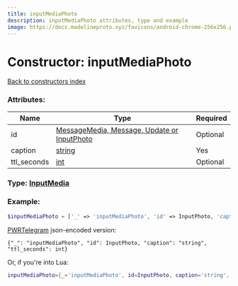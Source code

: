 ```yaml
---
title: inputMediaPhoto
description: inputMediaPhoto attributes, type and example
image: https://docs.madelineproto.xyz/favicons/android-chrome-256x256.png
---
```

# Constructor: inputMediaPhoto  
[Back to constructors index](index.md)



### Attributes:

| Name     |    Type       | Required |
|----------|---------------|----------|
|id|[MessageMedia, Message, Update or InputPhoto](../types/InputPhoto.md) | Optional|
|caption|[string](../types/string.md) | Yes|
|ttl\_seconds|[int](../types/int.md) | Optional|



### Type: [InputMedia](../types/InputMedia.md)


### Example:

```php
$inputMediaPhoto = ['_' => 'inputMediaPhoto', 'id' => InputPhoto, 'caption' => 'string', 'ttl_seconds' => int];
```  

[PWRTelegram](https://pwrtelegram.xyz) json-encoded version:

```
{"_": "inputMediaPhoto", "id": InputPhoto, "caption": "string", "ttl_seconds": int}
```


Or, if you're into Lua:

```lua
inputMediaPhoto={_='inputMediaPhoto', id=InputPhoto, caption='string', ttl_seconds=int}

```


